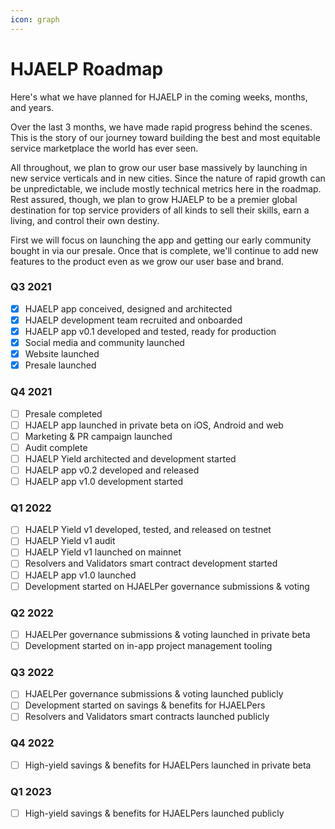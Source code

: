 ```yaml
---
icon: graph
---
```

# HJAELP Roadmap

Here's what we have planned for HJAELP in the coming weeks, months, and years.

Over the last 3 months, we have made rapid progress behind the scenes. This is the story of our journey toward building the best and most equitable service marketplace the world has ever seen.

All throughout, we plan to grow our user base massively by launching in new service verticals and in new cities. Since the nature of rapid growth can be unpredictable, we include mostly technical metrics here in the roadmap. Rest assured, though, we plan to grow HJAELP to be a premier global destination for top service providers of all kinds to sell their skills, earn a living, and control their own destiny.

First we will focus on launching the app and getting our early community bought in via our presale. Once that is complete, we'll continue to add new features to the product even as we grow our user base and brand.

### Q3 2021 

- [x] HJAELP app conceived, designed and architected
- [x] HJAELP development team recruited and onboarded
- [x] HJAELP app v0.1 developed and tested, ready for production
- [x] Social media and community launched
- [x] Website launched
- [x] Presale launched

### Q4 2021

- [ ] Presale completed
- [ ] HJAELP app launched in private beta on iOS, Android and web
- [ ] Marketing & PR campaign launched
- [ ] Audit complete
- [ ] HJAELP Yield architected and development started
- [ ] HJAELP app v0.2 developed and released
- [ ] HJAELP app v1.0 development started

### Q1 2022

- [ ] HJAELP Yield v1 developed, tested, and released on testnet
- [ ] HJAELP Yield v1 audit
- [ ] HJAELP Yield v1 launched on mainnet
- [ ] Resolvers and Validators smart contract development started
- [ ] HJAELP app v1.0 launched
- [ ] Development started on HJAELPer governance submissions & voting 

### Q2 2022

- [ ] HJAELPer governance submissions & voting launched in private beta
- [ ] Development started on in-app project management tooling 

### Q3 2022
- [ ] HJAELPer governance submissions & voting launched publicly
- [ ] Development started on savings & benefits for HJAELPers
- [ ] Resolvers and Validators smart contracts launched publicly

### Q4 2022
- [ ] High-yield savings & benefits for HJAELPers launched in private beta

### Q1 2023
- [ ] High-yield savings & benefits for HJAELPers launched publicly

